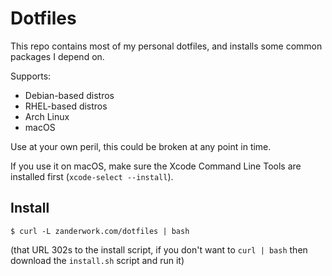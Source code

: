 # Dotfiles

 This repo contains most of my personal dotfiles, and installs some common packages I depend on.

Supports:

* Debian-based distros
* RHEL-based distros
* Arch Linux
* macOS

Use at your own peril, this could be broken at any point in time.

If you use it on macOS, make sure the Xcode Command Line Tools are installed first (`xcode-select --install`).

## Install

```
$ curl -L zanderwork.com/dotfiles | bash
```

(that URL 302s to the install script, if you don't want to `curl | bash` then download the `install.sh` script and run it)
